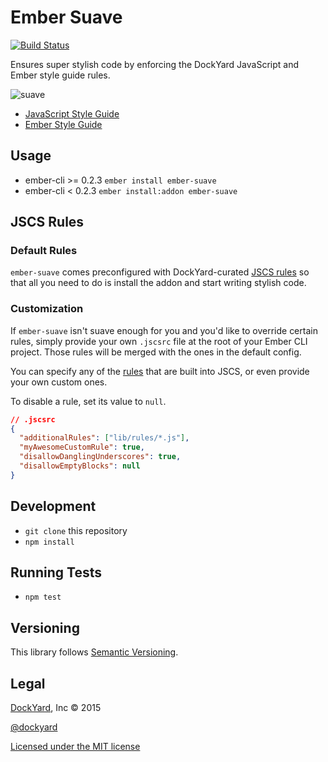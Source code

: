 # Ember Suave

[![Build Status](https://travis-ci.org/dockyard/ember-suave.svg?branch=master)](https://travis-ci.org/dockyard/ember-suave)

Ensures super stylish code by enforcing the DockYard JavaScript and
Ember style guide rules.

![suave](http://i.imgur.com/zM1X686.gif)

* [JavaScript Style Guide](https://github.com/dockyard/styleguides/blob/master/javascript.md)
* [Ember Style Guide](https://github.com/dockyard/styleguides/blob/master/ember.md)

## Usage

* ember-cli >= 0.2.3 `ember install ember-suave`
* ember-cli < 0.2.3 `ember install:addon ember-suave`

## JSCS Rules

### Default Rules

`ember-suave` comes preconfigured with DockYard-curated [JSCS rules](https://github.com/dockyard/ember-suave/blob/master/lib/jscsrc.json)
so that all you need to do is install the addon and start writing stylish code.

### Customization

If `ember-suave` isn't suave enough for you and you'd like to override
certain rules, simply provide your own `.jscsrc` file at the root of
your Ember CLI project. Those rules will be merged with the ones in the
default config.

You can specify any of the [rules](http://jscs.info/rules.html) that are
built into JSCS, or even provide your own custom ones.

To disable a rule, set its value to `null`.

```json
// .jscsrc
{
  "additionalRules": ["lib/rules/*.js"],
  "myAwesomeCustomRule": true,
  "disallowDanglingUnderscores": true,
  "disallowEmptyBlocks": null
}
```

## Development

* `git clone` this repository
* `npm install`

## Running Tests

* `npm test`

## Versioning

This library follows [Semantic Versioning](http://semver.org).

## Legal

[DockYard](http://dockyard.com), Inc &copy; 2015

[@dockyard](http://twitter.com/dockyard)

[Licensed under the MIT license](http://www.opensource.org/licenses/mit-license.php)
